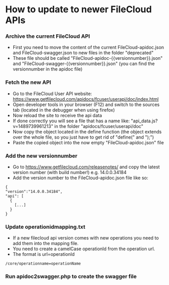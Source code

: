 # How to update to newer FileCloud APIs

### Archive the current FileCloud API
- First you need to move the content of the current FileCloud-apidoc.json and FileCloud-swagger.json to new files in the folder "deprecated"
- These file should be called "FileCloud-apidoc-{{versionnumber}}.json" and "FileCloud-swagger-{{versionnumber}}.json"
(you can find the versionnumber in the apidoc file)

### Fetch the new API
- Go to the FileCloud User API website:
https://www.getfilecloud.com/apidocs/fcuser/userapi/doc/index.html
- Open developer tools in your browser (F12) and switch to the sources tab (located in the debugger when using firefox)
- Now reload the site to receive the api data
- If done correctly you will see a file that has a name like: "api_data.js?v=1489739961213" in the folder "apidocs/fcuser/userapi/doc"
- Now copy the object located in the define function (the object extends over the whole file, so you just have to get rid of "define(" and ");")
- Paste the copied object into the now empty "FileCloud-apidoc.json" file

### Add the new versionnumber
- Go to https://www.getfilecloud.com/releasenotes/ and copy the latest version number (with build number!) e.g. 14.0.0.34184
- Add the version number to the FileCloud-apidoc.json file like so:
```
{ 
"version":"14.0.0.34184",
"api": [
  {
    [...]
  }
}
```

### Update operationidmapping.txt
- If a new filecloud api version comes with new operations you need to add them into the mapping file.
- You need to create a camelCase operationId from the operation url.
- The format is url=operationId
```
/core/operationname=operationName
```

### Run apidoc2swagger.php to create the swagger file